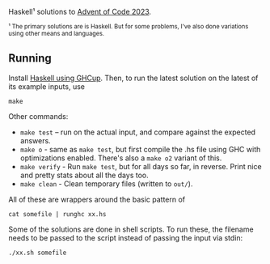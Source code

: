 Haskell¹ solutions to [Advent of Code 2023](https://adventofcode.com/2023).

<small>¹ The primary solutions are is Haskell. But for some problems, I've also
done variations using other means and languages. </small>

## Running

Install [Haskell using GHCup](https://www.haskell.org/ghcup/). Then, to run the
latest solution on the latest of its example inputs, use

    make

Other commands:

-   `make test` – run on the actual input, and compare against the expected
    answers.
-   `make o` - same as `make test`, but first compile the .hs file using GHC
    with optimizations enabled. There's also a `make o2` variant of this.
-   `make verify` - Run `make test`, but for all days so far, in reverse. Print
    nice and pretty stats about all the days too.
-   `make clean` - Clean temporary files (written to `out/`).

All of these are wrappers around the basic pattern of

    cat somefile | runghc xx.hs

Some of the solutions are done in shell scripts. To run these, the filename
needs to be passed to the script instead of passing the input via stdin:

    ./xx.sh somefile
